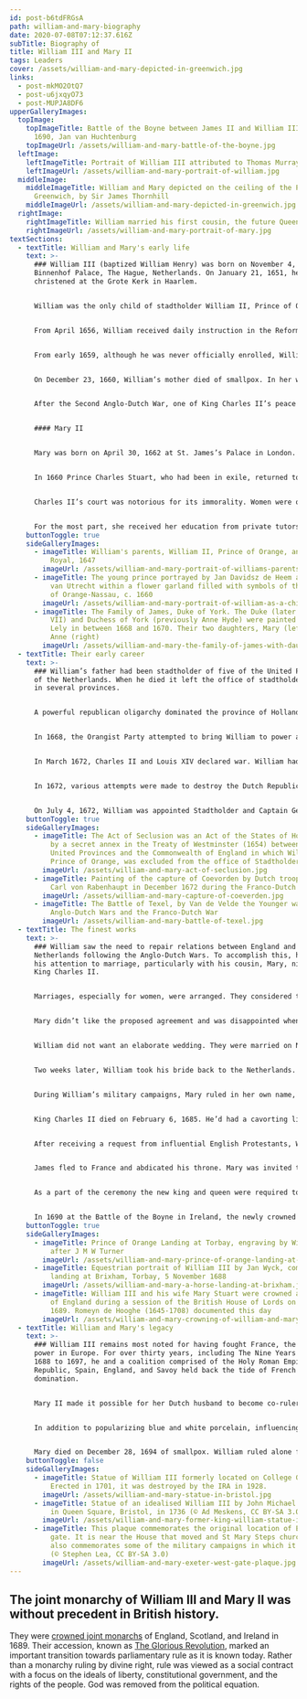 ```yaml
---
id: post-b6tdFRGsA
path: william-and-mary-biography
date: 2020-07-08T07:12:37.616Z
subTitle: Biography of
title: William III and Mary II
tags: Leaders
cover: /assets/william-and-mary-depicted-in-greenwich.jpg
links:
  - post-mkMO2OtQ7
  - post-u6jxqyO73
  - post-MUPJA8DF6
upperGalleryImages:
  topImage:
    topImageTitle: Battle of the Boyne between James II and William III, 12 July
      1690, Jan van Huchtenburg
    topImageUrl: /assets/william-and-mary-battle-of-the-boyne.jpg
  leftImage:
    leftImageTitle: Portrait of William III attributed to Thomas Murray, c. 1690
    leftImageUrl: /assets/william-and-mary-portrait-of-william.jpg
  middleImage:
    middleImageTitle: William and Mary depicted on the ceiling of the Painted Hall,
      Greenwich, by Sir James Thornhill
    middleImageUrl: /assets/william-and-mary-depicted-in-greenwich.jpg
  rightImage:
    rightImageTitle: William married his first cousin, the future Queen Mary II, in 1677.
    rightImageUrl: /assets/william-and-mary-portrait-of-mary.jpg
textSections:
  - textTitle: William and Mary's early life
    text: >-
      ### William III (baptized William Henry) was born on November 4, 1650 in
      Binnenhof Palace, The Hague, Netherlands. On January 21, 1651, he was
      christened at the Grote Kerk in Haarlem.


      William was the only child of stadtholder William II, Prince of Orange, and Mary, Princess Royal. Eight days before he was born, his father died of smallpox. William became the sovereign [Prince of Orange](https://en.wikipedia.org/wiki/Prince_of_Orange) from the moment of birth.


      From April 1656, William received daily instruction in the Reformed religion from the Calvinist preacher, Cornelius Trigland.


      From early 1659, although he was never officially enrolled, William spent seven years at the [University of Leiden](https://en.wikipedia.org/wiki/Leiden_University) for a formal education under the guidance of ethics professor Hendrik Bornius. Grand Pensionary Johan de Witt and his uncle Cornelis de Graeff pushed the States of Holland to take charge of William’s education. The States acted on September 25, 1660.


      On December 23, 1660, William’s mother died of smallpox. In her will she requested that her brother, King Charles II of England, look after William. On September 30, 1661, the States of Holland relinquished control.


      After the Second Anglo-Dutch War, one of King Charles II’s peace stipulations was the improvement of William’s condition. In 1666, as a countermeasure, William was made a ward of the state. DeWitt, the leading politician, took charge of William’s education and instructed him weekly in state matters.


      #### Mary II


      Mary was born on April 30, 1662 at St. James’s Palace in London. She was the eldest daughter of the Duke of York (future King James II) and his first wife, Anne Hyde. Mary was baptized into the Anglican faith in the Chapel Royal at St. James and was named after her ancestor, Mary, Queen of Scots.


      In 1660 Prince Charles Stuart, who had been in exile, returned to London and was crowned King Charles II. He was Mary’s uncle. His return was referred to as the Restoration.


      Charles II’s court was notorious for its immorality. Women were often regarded as ornaments or playthings. Mary learned nothing of history, geography, or law. Her knowledge of English spelling and grammar was rudimentary.


      For the most part, she received her education from private tutors and was largely restricted to music, dance, French, and a good grounding in the Protestant religion. She could both speak and write French competently. Also, she took drawing lessons from Richard Gibson, a professional painter of miniatures.
    buttonToggle: true
    sideGalleryImages:
      - imageTitle: William's parents, William II, Prince of Orange, and Mary, Princess
          Royal, 1647
        imageUrl: /assets/william-and-mary-portrait-of-williams-parents.jpg
      - imageTitle: The young prince portrayed by Jan Davidsz de Heem and Jan Vermeer
          van Utrecht within a flower garland filled with symbols of the House
          of Orange-Nassau, c. 1660
        imageUrl: /assets/william-and-mary-portrait-of-william-as-a-child.jpg
      - imageTitle: The Family of James, Duke of York. The Duke (later King James II and
          VII) and Duchess of York (previously Anne Hyde) were painted by Peter
          Lely in between 1668 and 1670. Their two daughters, Mary (left) and
          Anne (right)
        imageUrl: /assets/william-and-mary-the-family-of-james-with-daughter-mary.jpg
  - textTitle: Their early career
    text: >-
      ### William’s father had been stadtholder of five of the United Provinces
      of the Netherlands. When he died it left the office of stadtholder vacant
      in several provinces.


      A powerful republican oligarchy dominated the province of Holland and the city of Amsterdam and wanted to exclude the house of Orange from power.


      In 1668, the Orangist Party attempted to bring William to power and proclaim him Stadtholder and Captain General. [The Act of Seclusion](https://en.wikipedia.org/wiki/Act_of_Seclusion) in 1654, prompted by Oliver Cromwell, which barred the Prince of Orange and his descendants from office in the state, had been rescinded with the return of Charles II, but there was still opposition. Ironically, de Witt was among those who thought the two positions gave William too much power.


      In March 1672, Charles II and Louis XIV declared war. William had been given limited authority. The Dutch navy kept the English in check, but the army had been neglected. William and his few troops were left to defend the waterline. They flooded the low-lying areas which was deep enough to make an advance on foot precarious and shallow enough to rule out effective use of boats.


      In 1672, various attempts were made to destroy the Dutch Republic. The [Franco-Dutch War](https://en.wikipedia.org/wiki/Franco-Dutch_War) and the [Third Anglo-Dutch War](https://en.wikipedia.org/wiki/Third_Anglo-Dutch_War) were all efforts made by France, England, Munster, and Cologne. It was called The Disaster Year.


      On July 4, 1672, William was appointed Stadtholder and Captain General of the Dutch forces to resist French invasion of the Netherlands.
    buttonToggle: true
    sideGalleryImages:
      - imageTitle: The Act of Seclusion was an Act of the States of Holland, required
          by a secret annex in the Treaty of Westminster (1654) between the
          United Provinces and the Commonwealth of England in which William III,
          Prince of Orange, was excluded from the office of Stadtholder.
        imageUrl: /assets/william-and-mary-act-of-seclusion.jpg
      - imageTitle: Painting of the capture of Coevorden by Dutch troops commanded by
          Carl von Rabenhaupt in December 1672 during the Franco-Dutch War
        imageUrl: /assets/william-and-mary-capture-of-coeverden.jpg
      - imageTitle: The Battle of Texel, by Van de Velde the Younger was part of the
          Anglo-Dutch Wars and the Franco-Dutch War
        imageUrl: /assets/william-and-mary-battle-of-texel.jpg
  - textTitle: The finest works
    text: >-
      ### William saw the need to repair relations between England and the
      Netherlands following the Anglo-Dutch Wars. To accomplish this, he turned
      his attention to marriage, particularly with his cousin, Mary, niece of
      King Charles II.


      Marriages, especially for women, were arranged. They considered themselves fortunate if their intended spouse was wealthy, smart, and physically attractive. It was a ‘crapshoot,’ in some cases, and a woman had to be grateful if her intended spouse had one out of the three desired attributes.


      Mary didn’t like the proposed agreement and was disappointed when she met William. The office of Stadtholder was impressive, but he wasn’t wealthy and he wasn’t physically attractive. He was twenty-seven, twelve years her senior, and a plain man; hooked nose, fragile physique, asthmatic cough. Although, she was an impressionable fifteen-year-old, she was a striking brunette, slender, graceful, and ‘tall.’ She was four inches taller than William.


      William did not want an elaborate wedding. They were married on November 4, 1677. It was a small, private affair, held in Mary’s bedchamber at [St. James’s Palace](https://en.wikipedia.org/wiki/St_James's_Palace) with only the closest relatives present. Mary cried throughout the ceremony while William maintained a somber expression. Henry Compton, the Bishop of London, officiated.


      Two weeks later, William took his bride back to the Netherlands. Although William viewed the wedding as a symbolic union of the English and Dutch and hoped it would provide resistance to French ambitions, [King Louis XIV](https://en.wikipedia.org/wiki/Louis_XIV_of_France) was still a threat. He knew he had to actively work toward building a coalition of European states alarmed by Louis’s aspirations.


      During William’s military campaigns, Mary ruled in her own name, proving herself to be a powerful, firm, and effective ruler.


      King Charles II died on February 6, 1685. He’d had a cavorting lifestyle and frequently feuded with Parliament. His brother James ascended to the throne and ruled from 1685-1688. His ruling style was just as contentious as his brother’s and he openly flaunted his Catholicism.


      After receiving a request from influential English Protestants, William landed at Torbay on November 5, 1688. He had 463 ships unopposed by the Royal Navy. His army of 14,000 troops gathered local support and increased to over 20,000. His advance on London became known as [the Glorious Revolution](https://en.wikipedia.org/wiki/Glorious_Revolution).


      James fled to France and abdicated his throne. Mary was invited to take the throne, but she didn’t want to rule alone. She felt her husband should be crowned. A compromise was reached and on April 11, 1689, in Westminster Abbey, William and Mary were crowned King William III and Queen Mary II by Henry Compton, Bishop of London.


      As a part of the ceremony the new king and queen were required to adhere to the Coronation Oath Act, passed by Parliament in 1689 as well as The Bill of Rights, a landmark Act in the constitutional law of England. In general, both pieces of legislation laid down the limits on the powers of the monarch, set out the rights of Parliament, and clarified who would be next to inherit the Crown.


      In 1690 at the Battle of the Boyne in Ireland, the newly crowned King William III defeated the Catholic army, including troops from France and Ireland, led by the deposed James II who sought to regain the Crown.
    buttonToggle: true
    sideGalleryImages:
      - imageTitle: Prince of Orange Landing at Torbay, engraving by William Miller
          after J M W Turner
        imageUrl: /assets/william-and-mary-prince-of-orange-landing-at-brixham.jpg
      - imageTitle: Equestrian portrait of William III by Jan Wyck, commemorating the
          landing at Brixham, Torbay, 5 November 1688
        imageUrl: /assets/william-and-mary-a-horse-landing-at-brixham.jpg
      - imageTitle: William III and his wife Mary Stuart were crowned as King and Queen
          of England during a session of the British House of Lords on 11 April
          1689. Romeyn de Hooghe (1645-1708) documented this day
        imageUrl: /assets/william-and-mary-crowning-of-william-and-mary.jpg
  - textTitle: William and Mary's legacy
    text: >-
      ### William III remains most noted for having fought France, the dominant
      power in Europe. For over thirty years, including The Nine Years War from
      1688 to 1697, he and a coalition comprised of the Holy Roman Empire, Dutch
      Republic, Spain, England, and Savoy held back the tide of French
      domination.


      Mary II made it possible for her Dutch husband to become co-ruler of England after he overthrew James’s government. She rejected proposals that she become sole ruler to the exclusion of her husband.


      In addition to popularizing blue and white porcelain, influencing landscape gardening, a charter was signed on February 8, 1693 for a college in the Virginia Colony in America which, today, is [The College of William and Mary](https://en.wikipedia.org/wiki/College_of_William_%26_Mary) in Williamsburg, Virginia.


      Mary died on December 28, 1694 of smallpox. William ruled alone for eight years until his death on March 8, 1702. He died of pneumonia. He and Mary are buried in Westminster Abbey.
    buttonToggle: false
    sideGalleryImages:
      - imageTitle: Statue of William III formerly located on College Green, Dublin.
          Erected in 1701, it was destroyed by the IRA in 1928.
        imageUrl: /assets/william-and-mary-statue-in-bristol.jpg
      - imageTitle: Statue of an idealised William III by John Michael Rysbrack erected
          in Queen Square, Bristol, in 1736 (© Ad Meskens, CC BY-SA 3.0)
        imageUrl: /assets/william-and-mary-former-king-william-statue-in-dublin.jpg
      - imageTitle: This plaque commemorates the original location of Exeter citys west
          gate. It is near the House that moved and St Mary Steps church. It
          also commemorates some of the military campaigns in which it featured.
          (© Stephen Lea, CC BY-SA 3.0)
        imageUrl: /assets/william-and-mary-exeter-west-gate-plaque.jpg
---
```

## The joint monarchy of William III and Mary II was without precedent in British history.

They were [crowned joint monarchs](/william-and-mary-biography#4) of England, Scotland, and Ireland in 1689. Their accession, known as [The Glorious Revolution](/william-and-mary-biography#3), marked an important transition towards parliamentary rule as it is known today. Rather than a monarchy ruling by divine right, rule was viewed as a social contract with a focus on the ideals of liberty, constitutional government, and the rights of the people. God was removed from the political equation.